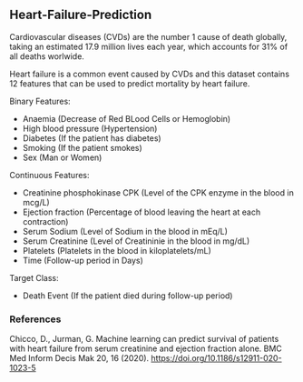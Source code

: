 ## Heart-Failure-Prediction

Cardiovascular diseases (CVDs) are the number 1 cause of death globally, taking an estimated 17.9 million lives each year, which accounts for 31% of all deaths worlwide.

Heart failure is a common event caused by CVDs and this dataset contains 12 features that can be used to predict mortality by heart failure.

Binary Features:
  - Anaemia (Decrease of Red BLood Cells or Hemoglobin)
  - High blood pressure (Hypertension)
  - Diabetes (If the patient has diabetes)
  - Smoking (If the patient smokes)
  - Sex (Man or Women)
  
Continuous Features:
  - Creatinine phosphokinase CPK (Level of the CPK enzyme in the blood in mcg/L)
  - Ejection fraction (Percentage of blood leaving the heart at each contraction)
  - Serum Sodium (Level of Sodium in the blood in mEq/L) 
  - Serum Creatinine (Level of Creatininie in the blood in mg/dL)
  - Platelets (Platelets in the blood in kiloplatelets/mL)
  - Time (Follow-up period in Days)
 
 Target Class:
  - Death Event (If the patient died during follow-up period)
 
### References
Chicco, D., Jurman, G. Machine learning can predict survival of patients with heart failure from serum creatinine and ejection fraction alone. BMC Med Inform Decis Mak 20, 16 (2020). https://doi.org/10.1186/s12911-020-1023-5
